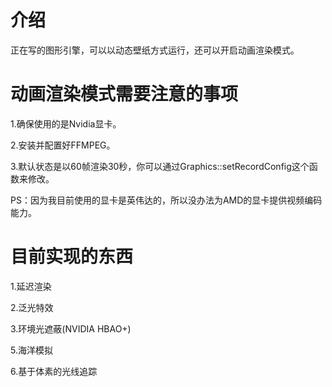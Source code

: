# 介绍
正在写的图形引擎，可以以动态壁纸方式运行，还可以开启动画渲染模式。

# 动画渲染模式需要注意的事项
1.确保使用的是Nvidia显卡。

2.安装并配置好FFMPEG。

3.默认状态是以60帧渲染30秒，你可以通过Graphics::setRecordConfig这个函数来修改。

PS：因为我目前使用的显卡是英伟达的，所以没办法为AMD的显卡提供视频编码能力。

# 目前实现的东西
1.延迟渲染

2.泛光特效

3.环境光遮蔽(NVIDIA HBAO+)

5.海洋模拟

6.基于体素的光线追踪